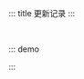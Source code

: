 ::: title 更新记录
:::

<lay-timeline style="padding-left:30px;padding-top:30px;">
  <lay-timeline-item title="尾版本号：日常 bugfix 更新" simple></lay-timeline-item>
  <lay-timeline-item title="次版本号：带有新特性的向下兼容的版本。" simple></lay-timeline-item>
  <lay-timeline-item title="主版本号：含有破坏性更新和新特性，不在发布周期内。" simple></lay-timeline-item>
</lay-timeline>

::: demo
<template>
<lay-timeline>
<lay-timeline-item title="0.2.4">
[增强] checkbox 组件, v-model 支持 array 数据类型。<br>
[重构] row col 栅格组件, 支持 24 粒度布局。<br>
[重构] layui.css 样式, 集成 less 编译器。<br>
[重构] button, button-group, button-container 非破坏性改进代码。<br>
[修复] themeline 时间线，因 mackdown 造成的样式污染。<br>
[新增] layer 弹层出场动画, 允许使用 isOutAmin 关闭。<br>
[新增] checkbox-group 复选框组, 更方便的复选方式。<br>
[删除] rate 评分 theme 属性默认值。<br>
</lay-timeline-item>
<lay-timeline-item title="0.2.3">
[新增] table 表格 列筛选功能。<br>
[新增] table 表格 row 行单击, row-double 行双击事件。<br>
[新增] layer 弹层 closeBtn 属性, 允许隐藏关闭操作。<br>
[新增] layer 弹层 btnAlign 属性, 允许自定义按钮布局。<br>
[新增] layer 弹层 anim 属性, 支持 7 种入场动画。<br>
[修复] layer 弹层 btn 属性为非必填。<br>
[修复] layer 弹层 boolean 类型推断造成的警告。<br>
[修复] mackdown 文档 table 样式对 table 组件的污染。<br>
[修复] breadcrumb-item 面包屑 title 属性, 未填写造成的警告。<br>
[修复] select-option 下拉选择 disabled 属性的类型推断造成的警告。<br>
[修复] page 分页 showSkip 属性的类型推断造成的警告。<br>
[修复] rate 评分 readonly 属性的类型推断造成的警告。<br>
[修复] carousel 轮播 anim arrow indicator 属性为非必传。<br>
[优化] carousel 轮播逻辑, 允许循环切换。<br>
[优化] layer 弹层 border 样式。<br>
[优化] layer 弹层 id 默认生成方式, 使用 Guid 作为编号。<br>
[升级] vue-router 4.0.12 版本。<br>
[升级] vue 3.2.21 版本。<br>
</lay-timeline-item>
<lay-timeline-item title="0.2.2">
[新增] useFullScreen 全屏 hooks。<br>
[新增] useMove 拖拽 hooks。<br>
[新增] textarea 文本域 blur foucs 获取焦点 失去焦点 事件。<br>
[新增] layer 弹层。<br>
</lay-timeline-item>
<lay-timeline-item title="0.2.1">
[新增] hooks 文档
[新增] useClickOutside 外部 click 事件 hooks。<br>
[新增] rate 评分 readonly 属性, 支持只读模式。<br>
[新增] rate 评分 theme 属性, 支持自定义主题。<br>
[新增] progress 文档, 区分 theme 与 size 使用案例。<br>
[新增] dropdown 下拉组件 dropdown-item 点击监听, 隐藏 content 内容。<br>
[新增] input 输入框 foucs blur 原生事件绑定。<br>
[修复] rate 评分 modelValue 属性, 支持双向数据绑定。<br>
</lay-timeline-item>
<lay-timeline-item title="0.2.0">
[新增] carousel 轮播 anim 属性, 支持 default updown 不同方向轮播。<br>
[新增] carousel 轮播 arrow 属性, 支持 always hover none 不同状态切换按钮。<br>
[新增] carousel 轮播 indicator 属性, 支持 none inside outside 不同位置轮播控制器。<br>
[新增] carousel 轮播 change 事件, 用于自定义切换回调事件。<br>
[重构] layout 系列组件, 支持 纵向布局, 横向布局, 嵌套布局等。<br>
</lay-timeline-item>
<lay-timeline-item title="0.1.9">
[新增] carousel 轮播组件, 初步完成切换逻辑。<br>
[新增] colorPicker 颜色选择器, 初步完成组件渲染。<br>
[文档] 新增首页模块。<br>
[文档] 拆分菜单为指南与组件模块。<br>
[文档] 新增全局内容检索。<br>
</lay-timeline-item>
<lay-timeline-item title="0.1.8">
[新增] table 表格 size 属性, 提供不同尺寸。<br>
[新增] transfer 穿梭框 item 插槽, 允许自定义列表项。<br>
[新增] select 下拉选择 change 事件, 值变动触发回调。<br>
[新增] select-option 下拉选择项 disabled 属性, 允许可选项禁用。<br>
[修复] transfer 穿梭框 切换 逻辑。<br>
[删除] dropdown 下拉菜单 padding 样式。<br>
</lay-timeline-item>
<lay-timeline-item title="0.1.7">
[新增] page 分页 prev 插槽。<br>
[新增] page 分页 next 插槽。<br>
[新增] button 按钮 naiveType 属性, 原生 type 属性, 支持 button, submit 可选值。<br>
[新增] form 表单 model 属性, 共 submit 等事件作为入参。<br>
[新增] form 表单 submit 事件, 内部 submit 提交回调。<br>
[修复] menu 菜单 selectedKey 选中项 openKeys 打开项 props 双绑。<br>
[修复] tab 选项卡 v-model 激活项 双绑。<br>
[修复] tab 选项卡 tab-item 组件套用 for 循环无法获取 props 属性。<br>
[重构] tree 树内部逻辑, 优化性能。<br>
</lay-timeline-item>
<lay-timeline-item title="0.1.4">
[新增] button 按钮 loading 属性, 提供 加载 状态。<br>
[新增] tab 选项卡 allow-close 属性，支持 关闭。<br>
[新增] tab 选项卡 close change 事件，扩展 tab 动态逻辑。<br>
[新增] ClickOutside 工具。<br>
[新增] menu 菜单 selectedKey, openKeys 属性。<br>
[修复] menu 菜单 layui-this 样式，多 a 标签样式重叠。<br>
</lay-timeline-item>
<lay-timeline-item title="0.1.1">
[新增] menu 菜单 title 插槽，允许自定义菜单项。<br>
[新增] table 表格 toolbar 插槽, 用于自定义工具栏。<br>
[新增] icon 图标 color 属性, 用于自定义颜色。<br>
[新增] icon 图标 size 属性, 用于自定义尺寸。<br>
[新增] breadcrumb-item 面包屑 default 插槽, 用于自定义标题。<br>
[调整] menu 菜单 child-item 行高, 由 40 调整为 46。<br>
[调整] breadcrumb 面包屑样式, 让 Api 更合理。<br>
</lay-timeline-item>
<lay-timeline-item title="0.1.0">
[新增] tree 树，支持 node-click，selectKeys 等<br>
[新增] table 表格，提供 columns datasource page 分页<br>
[新增] transfer 穿梭框，提供 双列表数据切换<br>
[新增] textarea 文本域 input 事件 与 disabled 禁用属性<br>
[新增] button 按钮 disabled 禁用属性<br>
[新增] input 输入框 disabled 禁用属性<br>
[新增] checkbox 复选框 disabled 禁用属性<br>
[新增] icon 图标 prefix 属性，支持自定义 iconfont 引入使用<br>
[修改] card 卡片 slot 判断逻辑，body 不存在时，使用 default slot<br>
[修改] field 字段逻辑，当 slot 为空时，展现为线状，否则为面板<br>
[修复] collapse 手风琴，展开 收起 状态时的不同图标展示<br>
[重构] checkbox 复选框逻辑，让 api 更合理<br>
[依赖] 升级 vue 3.2.20 依赖<br>
</lay-timeline-item>
<lay-timeline-item title="0.0.17">
[新增] table 表格组件<br>
[新增] tab 选项卡组件<br>
[新增] rate 评分组件<br>
[新增] button 组件 border 属性，设置边框颜色<br>
[新增] iconPicker 组件 showSearch 配置, 是否启用搜索<br>
[新增] page 分页组件<br>
[修复] menu 组件，菜单项 与 目录 重复渲染<br>
[支持] 完善 layui-vue-sample 案例<br>
[支持] 文档支持模糊查询, 用于快速检索组件文档<br>
[支持] 文档移动端预览<br>
</lay-timeline-item>
<lay-timeline-item title="0.0.14">
[新增] menu 菜单组件<br>
[新增] iconPicker 图标选择组件<br>
[新增] anim 动画文档<br>
[新增] dropdown 下拉菜单组件<br>
[新增] color 颜色文档<br>
[新增] collapse 手风琴组件<br>
[新增] select 下拉选择组件<br>
[新增] empty 空数据组件<br>
[新增] scroll 滚动容器组件<br>
[新增] avatar 头像组件<br>
</lay-timeline-item>
</lay-timeline>
</template>

<script>
import { ref } from 'vue'

export default {
  setup() {

    return {
    }
  }
}
</script>

:::
